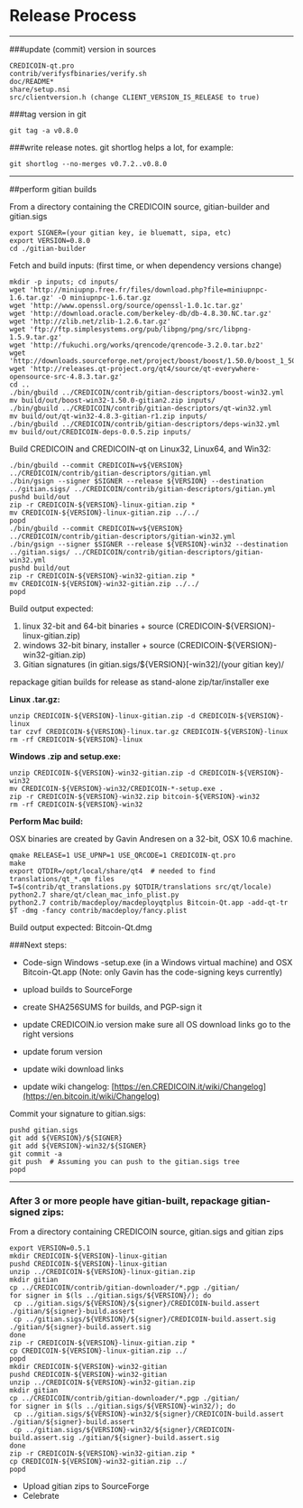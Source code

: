 Release Process
====================

* * *

###update (commit) version in sources


	CREDICOIN-qt.pro
	contrib/verifysfbinaries/verify.sh
	doc/README*
	share/setup.nsi
	src/clientversion.h (change CLIENT_VERSION_IS_RELEASE to true)

###tag version in git

	git tag -a v0.8.0

###write release notes. git shortlog helps a lot, for example:

	git shortlog --no-merges v0.7.2..v0.8.0

* * *

##perform gitian builds

 From a directory containing the CREDICOIN source, gitian-builder and gitian.sigs
  
	export SIGNER=(your gitian key, ie bluematt, sipa, etc)
	export VERSION=0.8.0
	cd ./gitian-builder

 Fetch and build inputs: (first time, or when dependency versions change)

	mkdir -p inputs; cd inputs/
	wget 'http://miniupnp.free.fr/files/download.php?file=miniupnpc-1.6.tar.gz' -O miniupnpc-1.6.tar.gz
	wget 'http://www.openssl.org/source/openssl-1.0.1c.tar.gz'
	wget 'http://download.oracle.com/berkeley-db/db-4.8.30.NC.tar.gz'
	wget 'http://zlib.net/zlib-1.2.6.tar.gz'
	wget 'ftp://ftp.simplesystems.org/pub/libpng/png/src/libpng-1.5.9.tar.gz'
	wget 'http://fukuchi.org/works/qrencode/qrencode-3.2.0.tar.bz2'
	wget 'http://downloads.sourceforge.net/project/boost/boost/1.50.0/boost_1_50_0.tar.bz2'
	wget 'http://releases.qt-project.org/qt4/source/qt-everywhere-opensource-src-4.8.3.tar.gz'
	cd ..
	./bin/gbuild ../CREDICOIN/contrib/gitian-descriptors/boost-win32.yml
	mv build/out/boost-win32-1.50.0-gitian2.zip inputs/
	./bin/gbuild ../CREDICOIN/contrib/gitian-descriptors/qt-win32.yml
	mv build/out/qt-win32-4.8.3-gitian-r1.zip inputs/
	./bin/gbuild ../CREDICOIN/contrib/gitian-descriptors/deps-win32.yml
	mv build/out/CREDICOIN-deps-0.0.5.zip inputs/

 Build CREDICOIN and CREDICOIN-qt on Linux32, Linux64, and Win32:
  
	./bin/gbuild --commit CREDICOIN=v${VERSION} ../CREDICOIN/contrib/gitian-descriptors/gitian.yml
	./bin/gsign --signer $SIGNER --release ${VERSION} --destination ../gitian.sigs/ ../CREDICOIN/contrib/gitian-descriptors/gitian.yml
	pushd build/out
	zip -r CREDICOIN-${VERSION}-linux-gitian.zip *
	mv CREDICOIN-${VERSION}-linux-gitian.zip ../../
	popd
	./bin/gbuild --commit CREDICOIN=v${VERSION} ../CREDICOIN/contrib/gitian-descriptors/gitian-win32.yml
	./bin/gsign --signer $SIGNER --release ${VERSION}-win32 --destination ../gitian.sigs/ ../CREDICOIN/contrib/gitian-descriptors/gitian-win32.yml
	pushd build/out
	zip -r CREDICOIN-${VERSION}-win32-gitian.zip *
	mv CREDICOIN-${VERSION}-win32-gitian.zip ../../
	popd

  Build output expected:

  1. linux 32-bit and 64-bit binaries + source (CREDICOIN-${VERSION}-linux-gitian.zip)
  2. windows 32-bit binary, installer + source (CREDICOIN-${VERSION}-win32-gitian.zip)
  3. Gitian signatures (in gitian.sigs/${VERSION}[-win32]/(your gitian key)/

repackage gitian builds for release as stand-alone zip/tar/installer exe

**Linux .tar.gz:**

	unzip CREDICOIN-${VERSION}-linux-gitian.zip -d CREDICOIN-${VERSION}-linux
	tar czvf CREDICOIN-${VERSION}-linux.tar.gz CREDICOIN-${VERSION}-linux
	rm -rf CREDICOIN-${VERSION}-linux

**Windows .zip and setup.exe:**

	unzip CREDICOIN-${VERSION}-win32-gitian.zip -d CREDICOIN-${VERSION}-win32
	mv CREDICOIN-${VERSION}-win32/CREDICOIN-*-setup.exe .
	zip -r CREDICOIN-${VERSION}-win32.zip bitcoin-${VERSION}-win32
	rm -rf CREDICOIN-${VERSION}-win32

**Perform Mac build:**

  OSX binaries are created by Gavin Andresen on a 32-bit, OSX 10.6 machine.

	qmake RELEASE=1 USE_UPNP=1 USE_QRCODE=1 CREDICOIN-qt.pro
	make
	export QTDIR=/opt/local/share/qt4  # needed to find translations/qt_*.qm files
	T=$(contrib/qt_translations.py $QTDIR/translations src/qt/locale)
	python2.7 share/qt/clean_mac_info_plist.py
	python2.7 contrib/macdeploy/macdeployqtplus Bitcoin-Qt.app -add-qt-tr $T -dmg -fancy contrib/macdeploy/fancy.plist

 Build output expected: Bitcoin-Qt.dmg

###Next steps:

* Code-sign Windows -setup.exe (in a Windows virtual machine) and
  OSX Bitcoin-Qt.app (Note: only Gavin has the code-signing keys currently)

* upload builds to SourceForge

* create SHA256SUMS for builds, and PGP-sign it

* update CREDICOIN.io version
  make sure all OS download links go to the right versions

* update forum version

* update wiki download links

* update wiki changelog: [https://en.CREDICOIN.it/wiki/Changelog](https://en.bitcoin.it/wiki/Changelog)

Commit your signature to gitian.sigs:

	pushd gitian.sigs
	git add ${VERSION}/${SIGNER}
	git add ${VERSION}-win32/${SIGNER}
	git commit -a
	git push  # Assuming you can push to the gitian.sigs tree
	popd

-------------------------------------------------------------------------

### After 3 or more people have gitian-built, repackage gitian-signed zips:

From a directory containing CREDICOIN source, gitian.sigs and gitian zips

	export VERSION=0.5.1
	mkdir CREDICOIN-${VERSION}-linux-gitian
	pushd CREDICOIN-${VERSION}-linux-gitian
	unzip ../CREDICOIN-${VERSION}-linux-gitian.zip
	mkdir gitian
	cp ../CREDICOIN/contrib/gitian-downloader/*.pgp ./gitian/
	for signer in $(ls ../gitian.sigs/${VERSION}/); do
	 cp ../gitian.sigs/${VERSION}/${signer}/CREDICOIN-build.assert ./gitian/${signer}-build.assert
	 cp ../gitian.sigs/${VERSION}/${signer}/CREDICOIN-build.assert.sig ./gitian/${signer}-build.assert.sig
	done
	zip -r CREDICOIN-${VERSION}-linux-gitian.zip *
	cp CREDICOIN-${VERSION}-linux-gitian.zip ../
	popd
	mkdir CREDICOIN-${VERSION}-win32-gitian
	pushd CREDICOIN-${VERSION}-win32-gitian
	unzip ../CREDICOIN-${VERSION}-win32-gitian.zip
	mkdir gitian
	cp ../CREDICOIN/contrib/gitian-downloader/*.pgp ./gitian/
	for signer in $(ls ../gitian.sigs/${VERSION}-win32/); do
	 cp ../gitian.sigs/${VERSION}-win32/${signer}/CREDICOIN-build.assert ./gitian/${signer}-build.assert
	 cp ../gitian.sigs/${VERSION}-win32/${signer}/CREDICOIN-build.assert.sig ./gitian/${signer}-build.assert.sig
	done
	zip -r CREDICOIN-${VERSION}-win32-gitian.zip *
	cp CREDICOIN-${VERSION}-win32-gitian.zip ../
	popd

- Upload gitian zips to SourceForge
- Celebrate 
